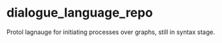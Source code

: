 # dialogue_language_repo
Protol lagnauge for initiating processes over graphs, still in syntax stage.
